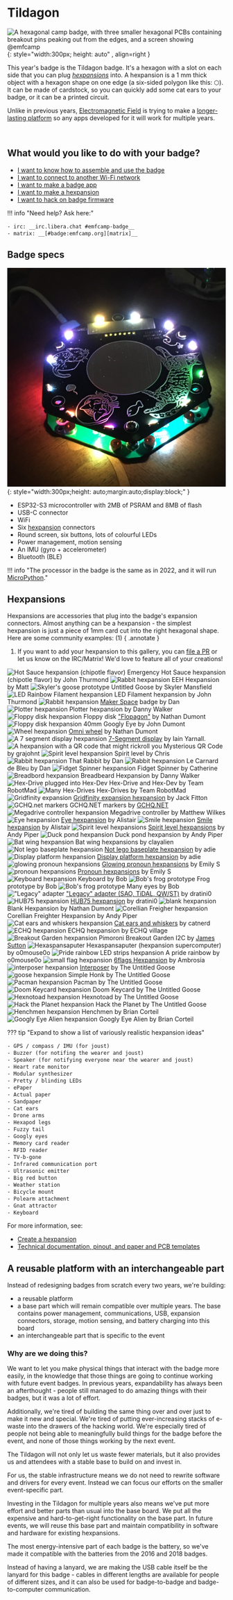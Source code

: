 # Tildagon

![A hexagonal camp badge, with three smaller hexagonal PCBs containing breakout pins peaking out from the edges, and a screen showing @emfcamp](images/badge-photos/badge-with-screen.jpg "Tildagon with attached Hexpansions and screen"){: style="width:300px; height: auto" , align=right }

This year's badge is the Tildagon badge. It's a hexagon with a slot on each side that you can plug _[hexpansions](#hexpansions)_ into. A hexpansion is a 1 mm thick object with a hexagon shape on one edge (a six-sided polygon like this: ⬡). It can be made of cardstock, so you can quickly add some cat ears to your badge, or it can be a printed circuit.

Unlike in previous years, [Electromagnetic Field](https://www.emfcamp.org/) is trying to make a [longer-lasting platform](#a-reusable-platform-with-an-interchangeable-part) so any apps developed for it will work for multiple years.

<br>

## What would you like to do with your badge?

<div class="grid cards" markdown>

- [I want to know how to assemble and use the badge](using-the-badge/end-user-manual.md)
- [I want to connect to another Wi-Fi network](using-the-badge/connect-to-wifi.md)
- [I want to make a badge app](tildagon-apps/development.md)
- [I want to make a hexpansion](hexpansions/creating-hexpansions.md)
- [I want to hack on badge firmware](tildagon-firmware/index.md)

</div>

!!! info "Need help? Ask here:"

    - irc: __irc.libera.chat #emfcamp-badge__
    - matrix: __[#badge:emfcamp.org][matrix]__

## Badge specs

![A hexagonal camp badge, made up of two PCBs with a gap between them, lit by RGB LEDs on top, with more LEDs shining inside. It has illustrations of cats on the silkscreen.](images/badge-photos/badge-in-the-dark.jpg "Tildagon in the dark"){: style="width:300px;height: auto;margin:auto;display:block;" }

- ESP32-S3 microcontroller with 2MB of PSRAM and 8MB of flash
- USB-C connector
- WiFi
- Six [hexpansion](#hexpansions) connectors
- Round screen, six buttons, lots of colourful LEDs
- Power management, motion sensing
- An IMU (gyro + accelerometer)
- Bluetooth (BLE)

!!! info "The processor in the badge is the same as in 2022, and it will run [MicroPython](https://micropython.org/)."

## Hexpansions

<!--hexpansions-definition-start-->
Hexpansions are accessories that plug into the badge's expansion connectors. Almost anything can be a hexpansion - the simplest hexpansion is just a piece of 1mm card cut into the right hexagonal shape. Here are some community examples: (1)
{ .annotate }

1. If you want to add your hexpansion to this gallery, you can [file a PR](https://github.com/emfcamp/badge-2024-documentation/blob/main/docs/index.md) or let us know on the IRC/Matrix! We'd love to feature all of your creations!
<!--hexpansions-definition-end-->

<div class="scroll-container admonition info">
<!--hexpansions-start-->
  <span class="img-container">
    <img src="/images/hexpansions/tabasco.jpg" loading="lazy" alt="Hot Sauce hexpansion (chipotle flavor)">
    <span class="label">Emergency Hot Sauce hexpansion (chipotle flavor) by John Thurmond</span>
  </span>
  <span class="img-container">
    <img src="/images/hexpansions/eeh.gif" loading="lazy" alt="Rabbit hexpansion">
    <span class="label">EEH Hexpansion by Matt</span>
  </span>
  <span class="img-container">
    <img src="/images/hexpansions/goose.png" loading="lazy" alt="Skyler's goose prototype">
    <span class="label">Untitled Goose by Skyler Mansfield</span>
  </span>
  <span class="img-container">
    <img src="/images/hexpansions/rainbow.jpg" loading="lazy" alt="LED Rainbow Filament hexpansion">
    <span class="label">LED Filament hexpansion by John Thurmond</span>
  </span>
  <span class="img-container">
    <img src="/images/hexpansions/makerspace.gif" loading="lazy" alt="Rabbit hexpansion">
    <span class="label"><a href="https://www.makerspace.org.uk/">Maker Space</a> badge by Dan</span>
  </span>
  <span class="img-container">
    <img src="/images/hexpansions/plotter.gif" loading="lazy" alt="Plotter hexpansion">
    <span class="label">Plotter hexpansion by Danny Walker</span>
  </span>
  <span class="img-container">
    <img src="/images/hexpansions/floppy-disk.jpg" loading="lazy" alt="Floppy disk hexpansion">
    <span class="label">Floppy disk <a href="https://github.com/hairymnstr/Flopagon">"Flopagon"</a> by Nathan Dumont</span>
  </span>
  <span class="img-container">
    <img src="/images/hexpansions/googly.png" loading="lazy" alt="Floppy disk hexpansion">
    <span class="label">40mm Googly Eye by John Dumont</span>
  </span>
  <span class="img-container">
    <img src="/images/hexpansions/wheel.jpg" loading="lazy" alt="Wheel hexpansion">
    <span class="label"><a href="https://github.com/hairymnstr/omni-wheel-hexpansion">Omni wheel</a> by Nathan Dumont</span>
  </span>
  <span class="img-container">
    <img src="/images/hexpansions/segment-display.jpg" loading="lazy" alt="A 7 segment display hexpansion">
    <span class="label"><a href="https://www.printables.com/model/888549-emf-tildagon-hexpansion-7-segment-display">7-Segment display</a> by Iain Yarnall.</span>
  </span>
  <span class="img-container">
    <img src="/images/hexpansions/mysterious-qr.jpg" loading="lazy" alt="A hexpansion with a QR code that might rickroll you">
    <span class="label">Mysterious QR Code by grajohnt</span>
  </span>
  <span class="img-container">
    <img src="/images/badge-photos/hexpansion.png" loading="lazy" alt="Spirit level hexpansion">
    <span class="label">Spirit level by Chris</span>
  </span>
  <span class="img-container">
    <img src="/images/hexpansions/rabbit.jpg" loading="lazy" alt="Rabbit hexpansion">
    <span class="label">That Rabbit by Dan</span>
  </span>
  <span class="img-container">
    <img src="/images/hexpansions/duck.jpg" loading="lazy" alt="Rabbit hexpansion">
    <span class="label">Le Carnard de Bleu by Dan</span>
  </span>
  <span class="img-container">
    <img src="/images/hexpansions/fidget.jpg" loading="lazy" alt="Fidget Spinner hexpansion">
    <span class="label">Fidget Spinner by Catherine</span>
  </span>
  <span class="img-container">
    <img src="/images/hexpansions/breadbeard.jpg" loading="lazy" alt="Breadbord hexpansion">
    <span class="label">Breadbeard Hexpansion by Danny Walker</span>
  </span>
  <span class="img-container">
    <img src="/images/hexpansions/robotmad.jpg" loading="lazy" alt="Hex-Drive plugged into Hex-Dev">
    <span class="label">Hex-Drive and Hex-Dev by Team RobotMad</span>
  </span>
  <span class="img-container">
    <img src="/images/hexpansions/robotmad2.jpg" loading="lazy" alt="Many Hex-Drives">
    <span class="label">Hex-Drives by Team RobotMad</span>
  </span>
  <span class="img-container">
    <img src="/images/hexpansions/gridfinity-expansion.webp" loading="lazy" alt="Gridfinity expansion">
    <span class="label"><a href="https://www.printables.com/model/883719-emf-tildagon-hexpansion-gridfinity">Gridfinity expansion hexpansion</a> by Jack Fitton</span>
  </span>
  <span class="img-container">
    <img src="/images/hexpansions/markers.jpg" loading="lazy" alt="GCHQ.net markers">
    <span class="label">GCHQ.NET markers by <a href="https://gchq.net/">GCHQ.NET</a></span>
  </span>
  <span class="img-container">
    <img src="/images/hexpansions/cable.jpg" loading="lazy" alt="Megadrive controller hexpansion">
    <span class="label">Megadrive controller by Matthew Wilkes</span>
  </span>
  <span class="img-container">
    <img src="/images/hexpansions/eyes.jpg" loading="lazy" alt="Eye hexpansion">
    <span class="label"><a href="https://www.thingiverse.com/thing:6633547">Eye hexpansion</a> by Alistair</span>
  </span>
  <span class="img-container">
    <img src="/images/hexpansions/smile.webp" loading="lazy" alt="Smile hexpansion">
    <span class="label"><a href="https://www.thingiverse.com/thing:6635025">Smile hexpansion</a> by Alistair</span>
  </span>
  <span class="img-container">
    <img src="/images/hexpansions/spirits.jpg" loading="lazy" alt="Spirit level hexpansions">
    <span class="label"><a href="https://www.printables.com/model/893545-spirit-level-hexpansions">Spirit level hexpansions</a> by Andy Piper</span>
  </span>
  <span class="img-container">
    <img src="/images/hexpansions/duckpond.jpg" loading="lazy" alt="Duck pond hexpansion">
    <span class="label">Duck pond hexpansion by Andy Piper</span>
  </span>
  <span class="img-container">
    <img src="/images/hexpansions/batwings.jpg" loading="lazy" alt="Bat wing hexpansion">
    <span class="label">Bat wing hexpansions by clayalien</span>
  </span>
  <span class="img-container">
    <img src="/images/hexpansions/not_lego_but_compatible.webp" loading="lazy" alt="Not lego baseplate hexpansion">
    <span class="label"><a href="https://www.printables.com/model/894472-not-lego-baseplate-hexpansion">Not lego baseplate hexpansion</a> by adie</span>
  </span>
  <span class="img-container">
    <img src="/images/hexpansions/display.webp" loading="lazy" alt="Display platform hexpansion">
    <span class="label"><a href="https://www.printables.com/model/894438-display-platform-hexpansion">Display platform hexpansion</a> by adie</span>
  </span>
  <span class="img-container">
    <img src="/images/hexpansions/glonouns.jpg" loading="lazy" alt="glowing pronoun hexpansions">
    <span class="label"><a href="https://www.printables.com/model/885935-pronoun-hexpansion">Glowing pronoun hexpansions</a> by Emily S</span>
  </span>
  <span class="img-container">
    <img src="/images/hexpansions/pronouns.jpg" loading="lazy" alt="pronoun hexpansions">
    <span class="label"><a href="https://www.printables.com/model/885935-pronoun-hexpansion">Pronoun hexpansions</a> by Emily S</span>
  </span>
  <span class="img-container">
    <img src="/images/hexpansions/keyboard.png" loading="lazy" alt="Keyboard hexpansion">
    <span class="label">Keyboard by Bob</span>
  </span>
  <span class="img-container">
    <img src="/images/hexpansions/bob-frog.jpg" loading="lazy" alt="Bob's frog prototype">
    <span class="label">Frog prototype by Bob</span>
  </span>
  <span class="img-container">
    <img src="/images/hexpansions/eyes-lit.gif" loading="lazy" alt="Bob's frog prototype">
    <span class="label">Many eyes by Bob</span>
  </span>
  <span class="img-container">
    <img src="/images/hexpansions/sao.jpg" loading="lazy" alt="&quot;Legacy&quot; adapter">
    <span class="label"><a href="https://github.com/dratini0/legacy-adapter-hexpansion">&quot;Legacy&quot; adapter (SAO, TiDAL, QW/ST)</a> by dratini0</span>
  </span>
  <span class="img-container">
    <img src="/images/hexpansions/hub75.jpg" loading="lazy" alt="HUB75 hexpansion">
    <span class="label"><a href="https://github.com/dratini0/hub75-hexpansion">HUB75 hexpansion</a> by dratini0</span>
  </span>
  <span class="img-container">
    <img src="/images/hexpansions/blank.jpg" loading="lazy" alt="blank hexpansion">
    <span class="label">Blank Hexpansion by Nathan Dumont</span>
  </span>
  <span class="img-container">
    <img src="/images/hexpansions/falcon.jpg" loading="lazy" alt="Corellian Freigher hexpansion">
    <span class="label">Corellian Freighter Hexpansion by Andy Piper</span>
  </span>
  <span class="img-container">
    <img src="/images/hexpansions/catear.webp" loading="lazy" alt="Cat ears and whiskers hexpansion">
    <span class="label"><a href="https://www.printables.com/de/model/888105-catear-and-whisker-hexpansion">Cat ears and whiskers</a> by catnerd</span>
  </span>
  <span class="img-container">
    <img src="/images/hexpansions/ECHQ.jpg" loading="lazy" alt="ECHQ hexpansion">
    <span class="label">ECHQ hexpansion by ECHQ village</span>
  </span>
  <span class="img-container">
    <img src="/images/hexpansions/breakout-garden.jpg" loading="lazy" alt="Breakout Garden hexpansion">
    <span class="label">Pimoroni Breakout Garden I2C by <a href="https://github.com/jpwsutton">James Sutton</a></span>
  </span>
  <span class="img-container">
    <img src="/images/hexpansions/hexpansaputer.jpg" loading="lazy" alt="Hexaspansaputer">
    <span class="label">Hexaspansaputer (hexpansion supercomputer) by o0mouse0o</span>
  </span>
  <span class="img-container">
    <img src="/images/hexpansions/pride-rainbow.jpg" loading="lazy" alt="Pride rainbow LED strips hexpansion">
    <span class="label">A pride rainbow by o0mouse0o</span>
  </span>
  <span class="img-container">
    <img src="/images/hexpansions/6flags.webp" loading="lazy" alt="small flag hexpansion">
    <span class="label"><a href="https://www.printables.com/model/895999-6flags-hexpansion">6flags Hexpansion</a> by Ambrosia</span>
  </span>
  <span class="img-container">
    <img src="/images/hexpansions/interposer.png" loading="lazy" alt="interposer hexpansion">
    <span class="label"><a href="https://github.com/eastabrooka/badge-2024-addons/tree/eastabrooka/Interposer/UntitledGoose-Eastabrooka">Interposer</a> by The Untitled Goose</span>
  </span>
  <span class="img-container">
    <img src="/images/hexpansions/honk.png" loading="lazy" alt="goose hexpansion">
    <span class="label">Simple Honk by The Untitled Goose</span>
  </span>
  <span class="img-container">
    <img src="/images/hexpansions/pacman.png" loading="lazy" alt="Pacman hexpansion">
    <span class="label">Pacman by The Untitled Goose</span>
  </span>
  <span class="img-container">
    <img src="/images/hexpansions/keycard.png" loading="lazy" alt="Doom Keycard hexpansion">
    <span class="label">Doom Keycard by The Untitled Goose</span>
  </span>
  <span class="img-container">
    <img src="/images/hexpansions/hexnotoad.gif" loading="lazy" alt="Hexnotoad hexpansion">
    <span class="label">Hexnotoad by The Untitled Goose</span>
  </span>
  <span class="img-container">
    <img src="/images/hexpansions/hacktheplanet.png" loading="lazy" alt="Hack the Planet hexpansion">
    <span class="label">Hack the Planet by The Untitled Goose</span>
  </span>
  <span class="img-container">
    <img src="/images/hexpansions/henchmen.jpg" loading="lazy" alt="Henchmen hexpansion">
    <span class="label">Henchmen by Brian Corteil</span>
  </span>
  <span class="img-container">
    <img src="/images/hexpansions/alien.jpg" loading="lazy" alt="Googly Eye Alien hexpansion">
    <span class="label">Googly Eye Alien by Brian Corteil</span>
  </span>
<!--hexpansions-end-->
</div>

??? tip "Expand to show a list of variously realistic hexpansion ideas"

    - GPS / compass / IMU (for joust)
    - Buzzer (for notifing the wearer and joust)
    - Speaker (for notifying everyone near the wearer and joust)
    - Heart rate monitor
    - Modular synthesizer
    - Pretty / blinding LEDs
    - ePaper
    - Actual paper
    - Sandpaper
    - Cat ears
    - Drone arms
    - Hexapod legs
    - Fuzzy tail
    - Googly eyes
    - Memory card reader
    - RFID reader
    - TV-b-gone
    - Infrared communication port
    - Ultrasonic emitter
    - Big red button
    - Weather station
    - Bicycle mount
    - Polearm attachment
    - Gnat attractor
    - Keyboard

For more information, see:

- [Create a hexpansion](hexpansions/creating-hexpansions.md)
- [Technical documentation, pinout, and paper and PCB templates][badge-2024-hardware]

## A reusable platform with an interchangeable part

Instead of redesigning badges from scratch every two years, we're building:

- a reusable platform
- a base part which will remain compatible over multiple years.
  The base contains power management, communications, USB, expansion connectors, storage, motion sensing, and battery charging into this board
- an interchangeable part that is specific to the event

### Why are we doing this?

We want to let you make physical things that interact with the badge more easily, in the knowledge that those things are going to continue working with future event badges. In previous years, expandability has always been an afterthought - people still managed to do amazing things with their badges, but it was a lot of effort.

Additionally, we're tired of building the same thing over and over just to make it new and special. We're tired of putting ever-increasing stacks of e-waste into the drawers of the hacking world. We're especially tired of people not being able to meaningfully build things for the badge before the event, and none of those things working by the next event.

The Tildagon will not only let us waste fewer materials, but it also provides us and attendees with a stable base to build on and invest in.

For us, the stable infrastructure means we do not need to rewrite software and drivers for every event. Instead we can focus our efforts on the smaller event-specific part.

Investing in the Tildagon for multiple years also means we've put more effort and better parts than usual into the base board. We put all the expensive and hard-to-get-right functionality on the base part. In future events, we will reuse this base part and maintain compatibility in software and hardware for existing hexpansions.

The most energy-intensive part of each badge is the battery, so we've made it compatible with the batteries from the 2016 and 2018 badges.

Instead of having a lanyard, we are making the USB cable itself be the lanyard for this badge - cables in different lengths are available for people of different sizes, and it can also be used for badge-to-badge and badge-to-computer communication.

[badge-2024-hardware]: https://github.com/emfcamp/badge-2024-hardware
[badge-2024-software]: https://www.github.com/emfcamp/badge-2024-software
[badge-2024-documentation]: https://www.github.com/emfcamp/badge-2024-documentation
[badge-2024-app-store]: https://www.github.com/emfcamp/badge-2024-app-store
[badge-tent-volunteering]: ./badge-tent-volunteering.md
[matrix]: https://matrix.to/#/#badge:emfcamp.org
